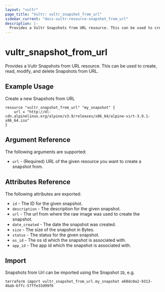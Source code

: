 ```yaml
---
layout: "vultr"
page_title: "Vultr: vultr_snapshot_from_url"
sidebar_current: "docs-vultr-resource-snapshot_from_url"
description: |-
  Provides a Vultr Snapshots from URL resource. This can be used to create, read, modify, and delete Snapshots from URL.
---
```


# vultr_snapshot_from_url

Provides a Vultr Snapshots from URL resource. This can be used to create, read, modify, and delete Snapshots from URL.

## Example Usage

Create a new Snapshots from URL

```hcl
resource "vultr_snapshot_from_url" "my_snapshot" {
	url = "http://dl-cdn.alpinelinux.org/alpine/v3.9/releases/x86_64/alpine-virt-3.9.1-x86_64.iso"
}
```

## Argument Reference

The following arguments are supported:

* `url` - (Required) URL of the given resource you want to create a snapshot from.

## Attributes Reference

The following attributes are exported:

* `id` - The ID for the given snapshot.
* `description` - The description for the given snapshot.
* `url` - The url from where the raw image was used to create the snapshot.
* `date_created` - The date the snapshot was created.
* `size` - The size of the snapshot in Bytes.
* `status` - The status for the given snapshot.
* `os_id` - The os id which the snapshot is associated with.
* `app_id` - The app id which the snapshot is associated with.



## Import

Snapshots from Url can be imported using the Snapshot `ID`, e.g.

```
terraform import vultr_snapshot_from_url.my_snapshot e60dc0a2-9313-4bab-bffc-57ffe33d99f6
```
